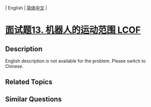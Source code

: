 
| English | [简体中文](README.md) |

# [面试题13. 机器人的运动范围  LCOF](https://leetcode-cn.com/problems/ji-qi-ren-de-yun-dong-fan-wei-lcof/)

## Description

English description is not available for the problem. Please switch to Chinese.

## Related Topics



## Similar Questions


